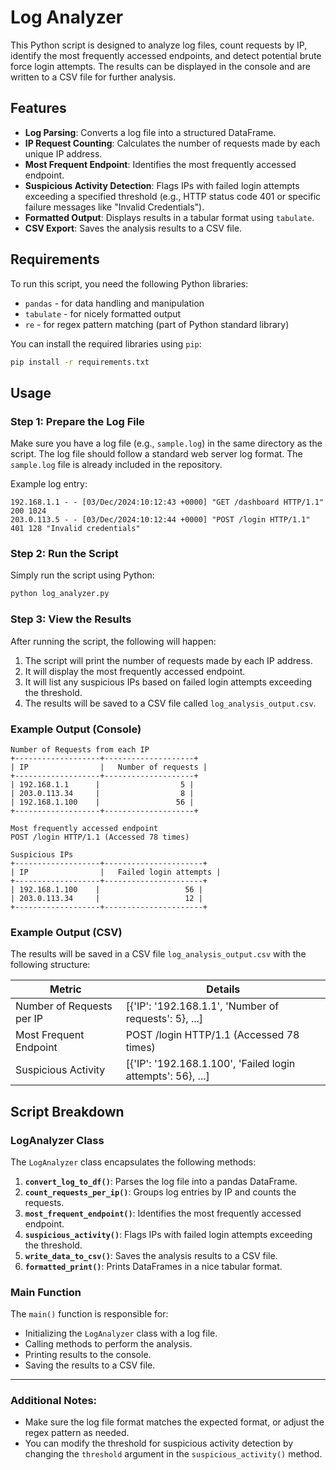 # Log Analyzer

This Python script is designed to analyze log files, count requests by IP, identify the most frequently accessed endpoints, and detect potential brute force login attempts. The results can be displayed in the console and are written to a CSV file for further analysis.

## Features
- **Log Parsing**: Converts a log file into a structured DataFrame.
- **IP Request Counting**: Calculates the number of requests made by each unique IP address.
- **Most Frequent Endpoint**: Identifies the most frequently accessed endpoint.
- **Suspicious Activity Detection**: Flags IPs with failed login attempts exceeding a specified threshold (e.g., HTTP status code 401 or specific failure messages like "Invalid Credentials").
- **Formatted Output**: Displays results in a tabular format using `tabulate`.
- **CSV Export**: Saves the analysis results to a CSV file.

## Requirements

To run this script, you need the following Python libraries:

- `pandas` - for data handling and manipulation
- `tabulate` - for nicely formatted output
- `re` - for regex pattern matching (part of Python standard library)

You can install the required libraries using `pip`:

```bash
pip install -r requirements.txt
```

## Usage

### Step 1: Prepare the Log File
Make sure you have a log file (e.g., `sample.log`) in the same directory as the script. The log file should follow a standard web server log format.
The `sample.log` file is already included in the repository.

Example log entry:

```
192.168.1.1 - - [03/Dec/2024:10:12:43 +0000] "GET /dashboard HTTP/1.1" 200 1024
203.0.113.5 - - [03/Dec/2024:10:12:44 +0000] "POST /login HTTP/1.1" 401 128 "Invalid credentials"
```

### Step 2: Run the Script
Simply run the script using Python:

```bash
python log_analyzer.py
```

### Step 3: View the Results
After running the script, the following will happen:
1. The script will print the number of requests made by each IP address.
2. It will display the most frequently accessed endpoint.
3. It will list any suspicious IPs based on failed login attempts exceeding the threshold.
4. The results will be saved to a CSV file called `log_analysis_output.csv`.

### Example Output (Console)

```
Number of Requests from each IP
+-------------------+--------------------+
| IP                |   Number of requests |
+-------------------+--------------------+
| 192.168.1.1      |                  5 |
| 203.0.113.34     |                  8 |
| 192.168.1.100    |                 56 |
+-------------------+--------------------+

Most frequently accessed endpoint
POST /login HTTP/1.1 (Accessed 78 times)

Suspicious IPs
+-------------------+----------------------+
| IP                |   Failed login attempts |
+-------------------+----------------------+
| 192.168.1.100    |                   56 |
| 203.0.113.34     |                   12 |
+-------------------+----------------------+
```

### Example Output (CSV)

The results will be saved in a CSV file `log_analysis_output.csv` with the following structure:

| Metric                    | Details                                              |
|---------------------------|-----------------------------------------------------|
| Number of Requests per IP | [{'IP': '192.168.1.1', 'Number of requests': 5}, ...] |
| Most Frequent Endpoint    | POST /login HTTP/1.1 (Accessed 78 times)            |
| Suspicious Activity       | [{'IP': '192.168.1.100', 'Failed login attempts': 56}, ...] |

## Script Breakdown

### LogAnalyzer Class
The `LogAnalyzer` class encapsulates the following methods:

1. **`convert_log_to_df()`**: Parses the log file into a pandas DataFrame.
2. **`count_requests_per_ip()`**: Groups log entries by IP and counts the requests.
3. **`most_frequent_endpoint()`**: Identifies the most frequently accessed endpoint.
4. **`suspicious_activity()`**: Flags IPs with failed login attempts exceeding the threshold.
5. **`write_data_to_csv()`**: Saves the analysis results to a CSV file.
6. **`formatted_print()`**: Prints DataFrames in a nice tabular format.

### Main Function
The `main()` function is responsible for:
- Initializing the `LogAnalyzer` class with a log file.
- Calling methods to perform the analysis.
- Printing results to the console.
- Saving the results to a CSV file.

---

### Additional Notes:
- Make sure the log file format matches the expected format, or adjust the regex pattern as needed.
- You can modify the threshold for suspicious activity detection by changing the `threshold` argument in the `suspicious_activity()` method.
